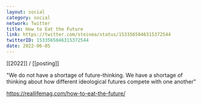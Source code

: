 ```yaml
---
layout: social
category: social
network: Twitter
title: How to Eat the Future
link: https://twitter.com/steinea/status/1533565046315372544
twitterID: 1533565046315372544
date: 2022-06-05
---
```


[[2022]] / [[posting]]

"We do not have a shortage of future-thinking. We have a shortage of thinking about how different ideological futures compete with one another"

<https://reallifemag.com/how-to-eat-the-future/>
